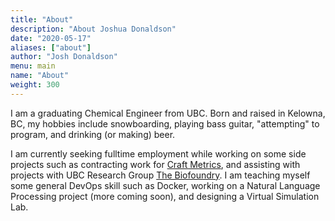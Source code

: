 ```yaml
---
title: "About"
description: "About Joshua Donaldson"
date: "2020-05-17"
aliases: ["about"]
author: "Josh Donaldson"
menu: main
name: "About"
weight: 300
---
```


I am a graduating Chemical Engineer from UBC. Born and raised in Kelowna, BC, my hobbies include snowboarding, playing bass guitar, "attempting" to program, and drinking (or making) beer. 

I am currently seeking fulltime employment while working on some side projects such as contracting work for [Craft Metrics](https://www.craftmetrics.ca), and assisting with projects with UBC Research Group [The Biofoundry](http://biofoundry.sites.olt.ubc.ca/). I am teaching myself some general DevOps skill such as Docker, working on a Natural Language Processing project (more coming soon), and designing a Virtual Simulation Lab.
